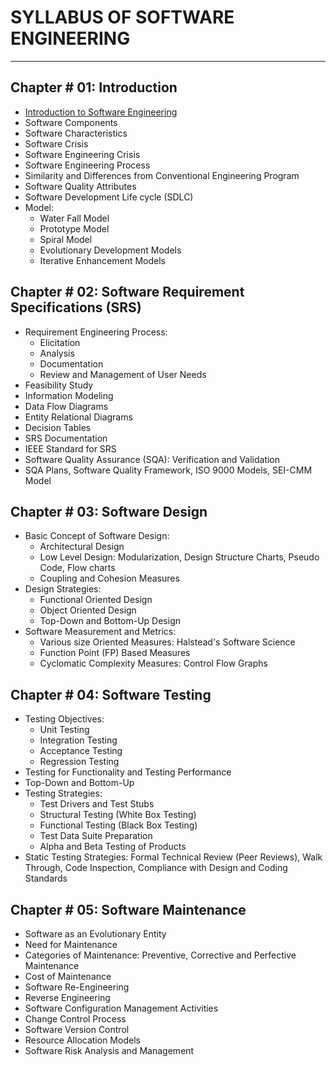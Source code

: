 # SYLLABUS OF SOFTWARE ENGINEERING

---

## Chapter # 01: Introduction
- [Introduction to Software Engineering](./Chapter1/Notes.md)
- Software Components
- Software Characteristics
- Software Crisis
- Software Engineering Crisis
- Software Engineering Process
- Similarity and Differences from Conventional Engineering Program
- Software Quality Attributes
- Software Development Life cycle (SDLC)
- Model:
  - Water Fall Model
  - Prototype Model
  - Spiral Model
  - Evolutionary Development Models
  - Iterative Enhancement Models

## Chapter # 02: Software Requirement Specifications (SRS)
- Requirement Engineering Process:
  - Elicitation
  - Analysis
  - Documentation
  - Review and Management of User Needs
- Feasibility Study
- Information Modeling
- Data Flow Diagrams
- Entity Relational Diagrams
- Decision Tables
- SRS Documentation
- IEEE Standard for SRS
- Software Quality Assurance (SQA): Verification and Validation
- SQA Plans, Software Quality Framework, ISO 9000 Models, SEI-CMM Model

## Chapter # 03: Software Design
- Basic Concept of Software Design:
  - Architectural Design
  - Low Level Design: Modularization, Design Structure Charts, Pseudo Code, Flow charts
  - Coupling and Cohesion Measures
- Design Strategies:
  - Functional Oriented Design
  - Object Oriented Design
  - Top-Down and Bottom-Up Design
- Software Measurement and Metrics:
  - Various size Oriented Measures: Halstead's Software Science
  - Function Point (FP) Based Measures
  - Cyclomatic Complexity Measures: Control Flow Graphs

## Chapter # 04: Software Testing
- Testing Objectives:
  - Unit Testing
  - Integration Testing
  - Acceptance Testing
  - Regression Testing
- Testing for Functionality and Testing Performance
- Top-Down and Bottom-Up
- Testing Strategies:
  - Test Drivers and Test Stubs
  - Structural Testing (White Box Testing)
  - Functional Testing (Black Box Testing)
  - Test Data Suite Preparation
  - Alpha and Beta Testing of Products
- Static Testing Strategies: Formal Technical Review (Peer Reviews), Walk Through, Code Inspection, Compliance with Design and Coding Standards

## Chapter # 05: Software Maintenance
- Software as an Evolutionary Entity
- Need for Maintenance
- Categories of Maintenance: Preventive, Corrective and Perfective Maintenance
- Cost of Maintenance
- Software Re-Engineering
- Reverse Engineering
- Software Configuration Management Activities
- Change Control Process
- Software Version Control
- Resource Allocation Models
- Software Risk Analysis and Management
